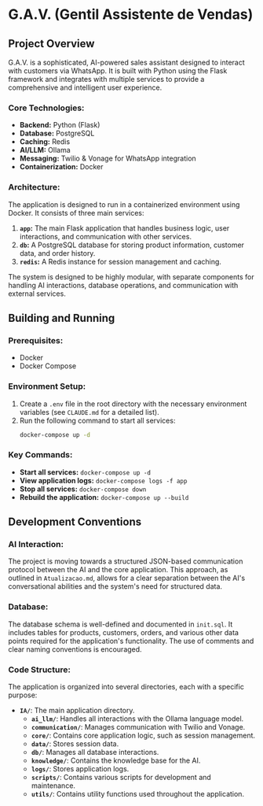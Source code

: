 # G.A.V. (Gentil Assistente de Vendas)

## Project Overview

G.A.V. is a sophisticated, AI-powered sales assistant designed to interact with customers via WhatsApp. It is built with Python using the Flask framework and integrates with multiple services to provide a comprehensive and intelligent user experience.

### Core Technologies:
- **Backend:** Python (Flask)
- **Database:** PostgreSQL
- **Caching:** Redis
- **AI/LLM:** Ollama
- **Messaging:** Twilio & Vonage for WhatsApp integration
- **Containerization:** Docker

### Architecture:
The application is designed to run in a containerized environment using Docker. It consists of three main services:
1.  **`app`:** The main Flask application that handles business logic, user interactions, and communication with other services.
2.  **`db`:** A PostgreSQL database for storing product information, customer data, and order history.
3.  **`redis`:** A Redis instance for session management and caching.

The system is designed to be highly modular, with separate components for handling AI interactions, database operations, and communication with external services.

## Building and Running

### Prerequisites:
- Docker
- Docker Compose

### Environment Setup:
1.  Create a `.env` file in the root directory with the necessary environment variables (see `CLAUDE.md` for a detailed list).
2.  Run the following command to start all services:
    ```bash
    docker-compose up -d
    ```

### Key Commands:
- **Start all services:** `docker-compose up -d`
- **View application logs:** `docker-compose logs -f app`
- **Stop all services:** `docker-compose down`
- **Rebuild the application:** `docker-compose up --build`

## Development Conventions

### AI Interaction:
The project is moving towards a structured JSON-based communication protocol between the AI and the core application. This approach, as outlined in `Atualizacao.md`, allows for a clear separation between the AI's conversational abilities and the system's need for structured data.

### Database:
The database schema is well-defined and documented in `init.sql`. It includes tables for products, customers, orders, and various other data points required for the application's functionality. The use of comments and clear naming conventions is encouraged.

### Code Structure:
The application is organized into several directories, each with a specific purpose:
- **`IA/`**: The main application directory.
  - **`ai_llm/`**: Handles all interactions with the Ollama language model.
  - **`communication/`**: Manages communication with Twilio and Vonage.
  - **`core/`**: Contains core application logic, such as session management.
  - **`data/`**: Stores session data.
  - **`db/`**: Manages all database interactions.
  - **`knowledge/`**: Contains the knowledge base for the AI.
  - **`logs/`**: Stores application logs.
  - **`scripts/`**: Contains various scripts for development and maintenance.
  - **`utils/`**: Contains utility functions used throughout the application.

